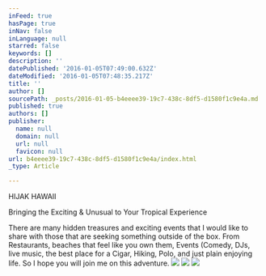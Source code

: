 ```yaml
---
inFeed: true
hasPage: true
inNav: false
inLanguage: null
starred: false
keywords: []
description: ''
datePublished: '2016-01-05T07:49:00.632Z'
dateModified: '2016-01-05T07:48:35.217Z'
title: ''
author: []
sourcePath: _posts/2016-01-05-b4eeee39-19c7-438c-8df5-d1580f1c9e4a.md
published: true
authors: []
publisher:
  name: null
  domain: null
  url: null
  favicon: null
url: b4eeee39-19c7-438c-8df5-d1580f1c9e4a/index.html
_type: Article

---
```

HIJAK HAWAII

Bringing the Exciting & Unusual to Your Tropical Experience

There are many hidden treasures and exciting events that I would like to share with those that are seeking something outside of the box.  From Restaurants, beaches that feel like you own them, Events (Comedy, DJs, live music, the best place for a Cigar, Hiking, Polo, and just plain enjoying life. So I hope you will join me on this adventure.
![](https://the-grid-user-content.s3-us-west-2.amazonaws.com/cb7c1c93-459f-40aa-bcdf-4e8bc81f8a74.JPG)
![](https://the-grid-user-content.s3-us-west-2.amazonaws.com/ae4b7f45-930f-40d8-893c-f9f60e5b0422.jpg)
![](https://the-grid-user-content.s3-us-west-2.amazonaws.com/07bb6f53-eef3-4d2d-a02d-b2b5d578a33e.JPG)